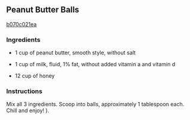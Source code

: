 ## Peanut Butter Balls

[b070c021ea](http://www.food.com/recipe/peanut-butter-balls-222529)

### Ingredients

 - 1 cup of peanut butter, smooth style, without salt

 - 1 cup of milk, fluid, 1% fat, without added vitamin a and vitamin d

 - 12 cup of honey

### Instructions

Mix all 3 ingredients. Scoop into balls, approximately 1 tablespoon each. Chill and enjoy! ).
